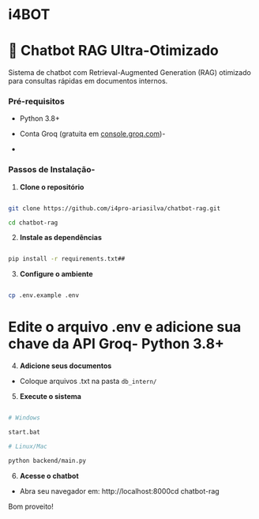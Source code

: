 # i4BOT

# 🤖 Chatbot RAG Ultra-Otimizado

Sistema de chatbot com Retrieval-Augmented Generation (RAG) otimizado para consultas rápidas em documentos internos.

### Pré-requisitos

- Python 3.8+

- Conta Groq (gratuita em [console.groq.com](https://console.groq.com/))-
- 
### Passos de Instalação- 

1. **Clone o repositório**

```bash

git clone https://github.com/i4pro-ariasilva/chatbot-rag.git

cd chatbot-rag

```
2. **Instale as dependências**

```bash

pip install -r requirements.txt##

```

3. **Configure o ambiente**

```bash

cp .env.example .env
```
# Edite o arquivo .env e adicione sua chave da API Groq- Python 3.8+


4. **Adicione seus documentos**

- Coloque arquivos .txt na pasta `db_intern/`


5. **Execute o sistema**

```bash

# Windows

start.bat

# Linux/Mac

python backend/main.py

```
6. **Acesse o chatbot**

- Abra seu navegador em: http://localhost:8000cd chatbot-rag


Bom proveito! 


